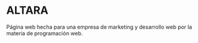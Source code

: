 # ALTARA
Página web hecha para una empresa de marketing y desarrollo web por la materia de programación web.
